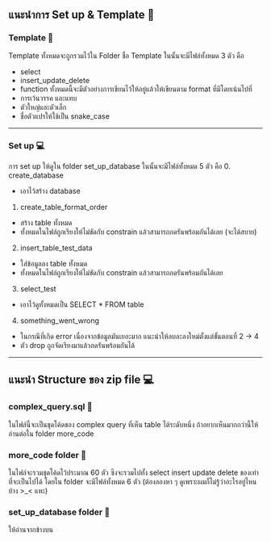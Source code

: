 ## แนะนำการ Set up & Template 📁
### Template 📠
Template ทั้งหมดจะถูกรวมไว้ใน Folder ชื่อ Template ในนั้นจะมีไฟล์ทั้งหมด 3 ตัว คือ
- select
- insert_update_delete
- function
ทั้งหมดนี้จะมีตัวอย่างการเขียนไว้ให้อยู่แล้วให้เขียนตาม format ที่มีโดยเน้นไปที่
- การเว้นวรรค และแทบ
- ตัวใหญ่และตัวเล็ก
- ชื่อตัวแปรให้ใช้เป็น snake_case
---------------------------------------------------------------------------------------
### Set up 💻
การ set up ให้ดูใน folder set_up_database ในนั้นจะมีไฟล์ทั้งหมด 5 ตัว คือ
0. create_database
 - เอาไว้สร้าง database
1. create_table_format_order
 - สร้าง table ทั้งหมด
 - ทั้งหมดในไฟล์ถูกเรียงให้ไม่ขัดกับ constrain แล้วสามารถกดรันพร้อมกันได้เลย (จะได้สบาย)
2. insert_table_test_data
 - ใส่ข้อมูลลง table ทั้งหมด
 - ทั้งหมดในไฟล์ถูกเรียงให้ไม่ขัดกับ constrain แล้วสามารถกดรันพร้อมกันได้เลย
3. select_test
 - เอาไว้ดูทั้งหมดเป็น SELECT * FROM table
4. something_went_wrong
 - ในกรณีที่เกิด error เนื่องจากข้อมูลมันเยอะมาก แนะนำให้ลบละลงใหม่ตั้งแต่ขั้นตอนที่ 2 -> 4
 - ตัว drop ถูกจัดเรียงมาแล้วกดรันพร้อมกันได้

---------------------------------------------------------------------------------------

## แนะนำ Structure ของ zip file 💻
### complex_query.sql 📁
ในไฟล์นี้จะเป็นชุดโค้ดของ complex query ที่เห็น table ได้ระดับหนึ่ง ถ้าอยากเห็นมากกว่านี้ให้อ่านต่อใน folder more_code
### more_code folder 📁
ในไฟล์จะรวมชุดโค้ดไว้ประมาณ 60 ตัว ซึงจะรวมไปทั้ง select insert update delete ของเท่าที่จะเป็นไปได้ โดยใน folder จะมีไฟล์ทั้งหมด 6 ตัว (ต้องลองหา ๆ ดูเพราะผมก็ไม่รู้ว่าอะไรอยู่ไหนบ้าง >_< แหะ)
### set_up_database folder 📁
ให้อ่านจากข้างบน